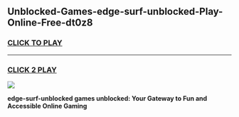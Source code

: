 
## Unblocked-Games-edge-surf-unblocked-Play-Online-Free-dt0z8
<h3>
<a href="https://premium76.site?title=edge-surf-unblocked&ref=26A">CLICK TO PLAY</a></h3>
<hr>

<h3>
<a href="https://premium76.site?title=edge-surf-unblocked&ref=26A">CLICK 2 PLAY</a>
  
</h3>

<a href="https://premium76.site?title=edge-surf-unblocked&ref=26A"><img src="https://clearcache.store/games.png"></a>


**edge-surf-unblocked games unblocked: Your Gateway to Fun and Accessible Online Gaming**
